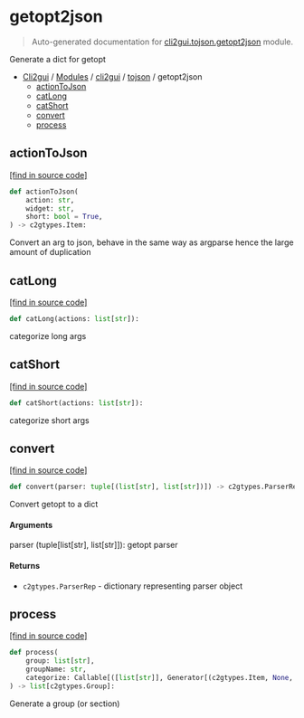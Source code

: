 # getopt2json

> Auto-generated documentation for [cli2gui.tojson.getopt2json](../../../cli2gui/tojson/getopt2json.py) module.

Generate a dict for getopt

- [Cli2gui](../../README.md#cli2gui-index) / [Modules](../../README.md#cli2gui-modules) / [cli2gui](../index.md#cli2gui) / [tojson](index.md#tojson) / getopt2json
    - [actionToJson](#actiontojson)
    - [catLong](#catlong)
    - [catShort](#catshort)
    - [convert](#convert)
    - [process](#process)

## actionToJson

[[find in source code]](../../../cli2gui/tojson/getopt2json.py#L9)

```python
def actionToJson(
    action: str,
    widget: str,
    short: bool = True,
) -> c2gtypes.Item:
```

Convert an arg to json, behave in the same way as argparse hence the large
amount of duplication

## catLong

[[find in source code]](../../../cli2gui/tojson/getopt2json.py#L22)

```python
def catLong(actions: list[str]):
```

categorize long args

## catShort

[[find in source code]](../../../cli2gui/tojson/getopt2json.py#L31)

```python
def catShort(actions: list[str]):
```

categorize short args

## convert

[[find in source code]](../../../cli2gui/tojson/getopt2json.py#L58)

```python
def convert(parser: tuple[(list[str], list[str])]) -> c2gtypes.ParserRep:
```

Convert getopt to a dict

#### Arguments

parser (tuple[list[str], list[str]]): getopt parser

#### Returns

- `c2gtypes.ParserRep` - dictionary representing parser object

## process

[[find in source code]](../../../cli2gui/tojson/getopt2json.py#L49)

```python
def process(
    group: list[str],
    groupName: str,
    categorize: Callable[([list[str]], Generator[(c2gtypes.Item, None, None)])],
) -> list[c2gtypes.Group]:
```

Generate a group (or section)
